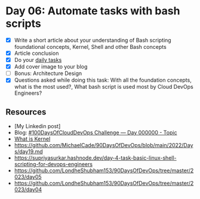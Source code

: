 # Day 06: Automate tasks with bash scripts

- [x] Write a short article about your understanding of Bash scripting foundational concepts, Kernel, Shell and other Bash concepts
- [x] Article conclusion
- [x] Do your [daily tasks](https://github.com/agcdtmr/100DaysOfCloudDevOps/blob/main/README.md#do-the-work-work-work-work)
- [x] Add cover image to your blog
- [ ] Bonus: Architecture Design
- [x] Questions asked while doing this task: With all the foundation concepts, what is the most used?, What bash script is used most by Cloud DevOps Engineers?

## Resources

- [My Linkedin post]
- Blog: [#100DaysOfCloudDevOps Challenge — Day 000000 - Topic]()
- [What is Kernel](https://www.youtube.com/watch?v=5S-tTDeFZfY)
- https://github.com/MichaelCade/90DaysOfDevOps/blob/main/2022/Days/day19.md
- https://supriyasurkar.hashnode.dev/day-4-task-basic-linux-shell-scripting-for-devops-engineers
- https://github.com/LondheShubham153/90DaysOfDevOps/tree/master/2023/day05
- https://github.com/LondheShubham153/90DaysOfDevOps/tree/master/2023/day04
